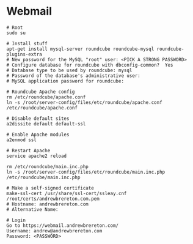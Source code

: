 Webmail
=======

    # Root
    sudo su

    # Install stuff
    apt-get install mysql-server roundcube roundcube-mysql roundcube-plugins-extra
    # New password for the MySQL "root" user: <PICK A STRONG PASSWORD>
    # Configure database for roundcube with dbconfig-common?  Yes
    # Database type to be used by roundcube: mysql
    # Password of the database's administrative user:
    # MySQL application password for roundcube:

    # Roundcube Apache config
    rm /etc/roundcube/apache.conf
    ln -s /root/server-config/files/etc/roundcube/apache.conf /etc/roundcube/apache.conf

    # Disable default sites
    a2dissite default default-ssl
    
    # Enable Apache modules
    a2enmod ssl

    # Restart Apache    
    service apache2 reload
    
    rm /etc/roundcube/main.inc.php
    ln -s /root/server-config/files/etc/roundcube/main.inc.php /etc/roundcube/main.inc.php
    
    # Make a self-signed certificate
    make-ssl-cert /usr/share/ssl-cert/ssleay.cnf /root/certs/andrewbrereton.com.pem
    # Hostname: andrewbrereton.com
    # Alternative Name:

    # Login
    Go to https://webmail.andrewbrereton.com/
    Username: andrew@andrewbrereton.com
    Password: <PASSWORD>

